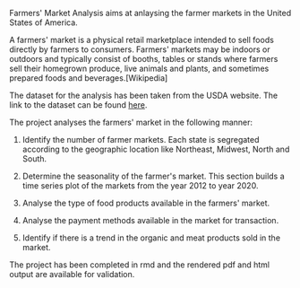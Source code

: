 Farmers' Market Analysis aims at anlaysing the farmer markets in the United States of America. 

A farmers' market is a physical retail marketplace intended to sell foods directly by farmers to consumers. Farmers' markets may be indoors or outdoors and typically consist of booths, tables or stands where farmers sell their homegrown produce, live animals and plants, and sometimes prepared foods and beverages.[Wikipedia]

The dataset for the analysis has been taken from the USDA website. The link to the dataset can be found [here](https://www.ams.usda.gov/local-food-directories/farmersmarkets). 

The project analyses the farmers' market in the following manner:

1. Identify the number of farmer markets. Each state is segregated according to the geographic location like Northeast, Midwest, North and South.

2. Determine the seasonality of the farmer's market. This section builds a time series plot of the markets from the year 2012 to year 2020.

3. Analyse the type of food products available in the farmers' market.

4. Analyse the payment methods available in the market for transaction.

5. Identify if there is a trend in the organic and meat products sold in the market.

The project has been completed in rmd and the rendered pdf and html output are available for validation.
